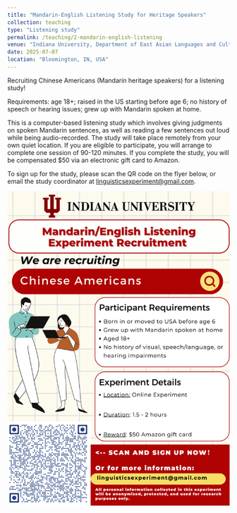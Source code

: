 ```yaml
---
title: "Mandarin-English Listening Study for Heritage Speakers"
collection: teaching
type: "Listening study"
permalink: /teaching/2-mandarin-english-listening
venue: "Indiana University, Department of East Asian Languages and Cultures"
date: 2025-07-07
location: "Bloomington, IN, USA"
---
```


Recruiting Chinese Americans (Mandarin heritage speakers) for a listening study!

Requirements: age 18+; raised in the US starting before age 6; no history of speech or hearing issues; grew up with Mandarin spoken at home.

This is a computer-based listening study which involves giving judgments on spoken Mandarin sentences, as well as reading a few sentences out loud while being audio-recorded. The study will take place remotely from your own quiet location. If you are eligible to participate, you will arrange to complete one session of 90-120 minutes. If you complete the study, you will be compensated $50 via an electronic gift card to Amazon.

To sign up for the study, please scan the QR code on the flyer below, or email the study coordinator at <a href='mailto:linguisticsexperiment@gmail.com'>linguisticsexperiment@gmail.com</a>.

<img src='/images/2-mandarin-english-listening.jpg' align='center' />
